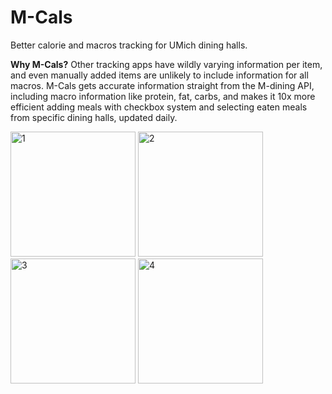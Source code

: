 # M-Cals
Better calorie and macros tracking for UMich dining halls.


**Why M-Cals?**
Other tracking apps have wildly varying information per item, and even manually added items are unlikely to include information for all macros. M-Cals gets accurate information straight from the M-dining API, including macro information like protein, fat, carbs, and makes it 10x more efficient adding meals with checkbox system and selecting eaten meals from specific dining halls, updated daily.

<img width="200" alt="1" src="https://github.com/user-attachments/assets/83a2861e-9595-4cf6-b967-e4bf7586f16d">
<img width="200" alt="2" src="[https://github.com/user-attachments/assets/83a2861e-9595-4cf6-b967-e4bf7586f16d](https://github.com/user-attachments/assets/bf17fcf2-e743-4599-b788-d314ef1b499b)">
<img width="200" alt="3" src="[https://github.com/user-attachments/assets/83a2861e-9595-4cf6-b967-e4bf7586f16d](https://github.com/user-attachments/assets/ba8729b9-572b-4954-892f-57a839162ac4)">
<img width="200" alt="4" src="[https://github.com/user-attachments/assets/83a2861e-9595-4cf6-b967-e4bf7586f16d](https://github.com/user-attachments/assets/b008a2c4-a493-49b6-a688-7af2ff92c45f)">
